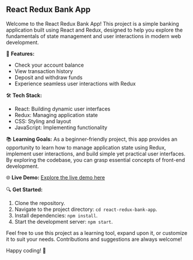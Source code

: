 ## React Redux Bank App

Welcome to the React Redux Bank App! This project is a simple banking application built using React and Redux, designed to help you explore the fundamentals of state management and user interactions in modern web development.

🚀 **Features:**
- Check your account balance
- View transaction history
- Deposit and withdraw funds
- Experience seamless user interactions with Redux

🛠️ **Tech Stack:**
- React: Building dynamic user interfaces
- Redux: Managing application state
- CSS: Styling and layout
- JavaScript: Implementing functionality

📚 **Learning Goals:**
As a beginner-friendly project, this app provides an opportunity to learn how to manage application state using Redux, implement user interactions, and build simple yet practical user interfaces. By exploring the codebase, you can grasp essential concepts of front-end development.

🌐 **Live Demo:**
[Explore the live demo here](https://your-demo-link)

🔍 **Get Started:**
1. Clone the repository.
2. Navigate to the project directory: `cd react-redux-bank-app`.
3. Install dependencies: `npm install`.
4. Start the development server: `npm start`.

Feel free to use this project as a learning tool, expand upon it, or customize it to suit your needs. Contributions and suggestions are always welcome!

Happy coding! 🎉
